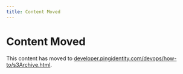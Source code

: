 ```yaml
---
title: Content Moved
---
```

# Content Moved

This content has moved to [developer.pingidentity.com/devops/how-to/s3Archive.html](https://developer.pingidentity.com/devops/how-to/s3Archive.html).
